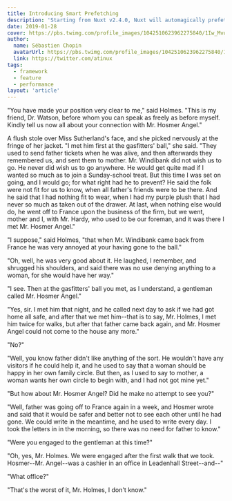 ```yaml
---
title: Introducing Smart Prefetching
description: 'Starting from Nuxt v2.4.0, Nuxt will automagically prefetch the code-splitted pages linked with a nuxt-link when visible in the viewport by default.'
date: 2019-01-28
cover: https://pbs.twimg.com/profile_images/1042510623962275840/1Iw_Mvud_400x400.jpg
author:
  name: Sébastien Chopin
  avatarUrl: https://pbs.twimg.com/profile_images/1042510623962275840/1Iw_Mvud_400x400.jpg
  link: https://twitter.com/atinux
tags:
  - framework
  - feature
  - performance
layout: 'article'
---
```


"You have made your position very clear to me," said Holmes. "This is my friend, Dr. Watson, before whom you can speak as freely as before myself. Kindly tell us now all about your connection with Mr. Hosmer Angel."

A flush stole over Miss Sutherland's face, and she picked nervously at the fringe of her jacket. "I met him first at the gasfitters' ball," she said. "They used to send father tickets when he was alive, and then afterwards they remembered us, and sent them to mother. Mr. Windibank did not wish us to go. He never did wish us to go anywhere. He would get quite mad if I wanted so much as to join a Sunday-school treat. But this time I was set on going, and I would go; for what right had he to prevent? He said the folk were not fit for us to know, when all father's friends were to be there. And he said that I had nothing fit to wear, when I had my purple plush that I had never so much as taken out of the drawer. At last, when nothing else would do, he went off to France upon the business of the firm, but we went, mother and I, with Mr. Hardy, who used to be our foreman, and it was there I met Mr. Hosmer Angel."

"I suppose," said Holmes, "that when Mr. Windibank came back from France he was very annoyed at your having gone to the ball."

"Oh, well, he was very good about it. He laughed, I remember, and shrugged his shoulders, and said there was no use denying anything to a woman, for she would have her way."

"I see. Then at the gasfitters' ball you met, as I understand, a gentleman called Mr. Hosmer Angel."

"Yes, sir. I met him that night, and he called next day to ask if we had got home all safe, and after that we met him--that is to say, Mr. Holmes, I met him twice for walks, but after that father came back again, and Mr. Hosmer Angel could not come to the house any more."

"No?"

"Well, you know father didn't like anything of the sort. He wouldn't have any visitors if he could help it, and he used to say that a woman should be happy in her own family circle. But then, as I used to say to mother, a woman wants her own circle to begin with, and I had not got mine yet."

"But how about Mr. Hosmer Angel? Did he make no attempt to see you?"

"Well, father was going off to France again in a week, and Hosmer wrote and said that it would be safer and better not to see each other until he had gone. We could write in the meantime, and he used to write every day. I took the letters in in the morning, so there was no need for father to know."

"Were you engaged to the gentleman at this time?"

"Oh, yes, Mr. Holmes. We were engaged after the first walk that we took. Hosmer--Mr. Angel--was a cashier in an office in Leadenhall Street--and--"

"What office?"

"That's the worst of it, Mr. Holmes, I don't know."

